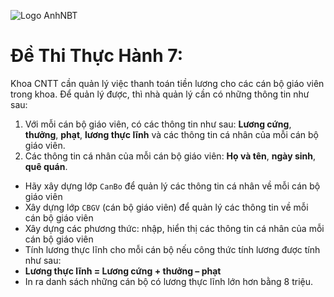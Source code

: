 ![Logo AnhNBT](https://anhnbt.com/images/logo-anhnbt.png)
# Đề Thi Thực Hành 7: 
Khoa CNTT cần quản lý việc thanh toán tiền lương cho các cán bộ giáo viên trong khoa. Để quản lý được, thì nhà quản lý cần có những thông tin như sau:
1. Với mỗi cán bộ giáo viên, có các thông tin như sau: **Lương cứng**, **thưởng**, **phạt**, **lương thực lĩnh** và các thông tin cá nhân của mỗi cán bộ giáo viên.
2. Các thông tin cá nhân của mỗi cán bộ giáo viên: **Họ và tên**, **ngày sinh**, **quê quán**.

- Hãy xây dựng lớp `CanBo` để quản lý các thông tin cá nhân về mỗi cán bộ giáo viên
- Xây dựng lớp `CBGV` (cán bộ giáo viên) để quản lý các thông tin về mỗi cán bộ giáo viên
- Xây dựng các phương thức: nhập, hiển thị các thông tin cá nhân của mỗi cán bộ giáo viên
- Tính lương thực lĩnh cho mỗi cán bộ nếu công thức tính lương được tính như sau:
- **Lương thực lĩnh = Lương cứng + thưởng – phạt**
- In ra danh sách những cán bộ có lương thực lĩnh lớn hơn bằng 8 triệu.